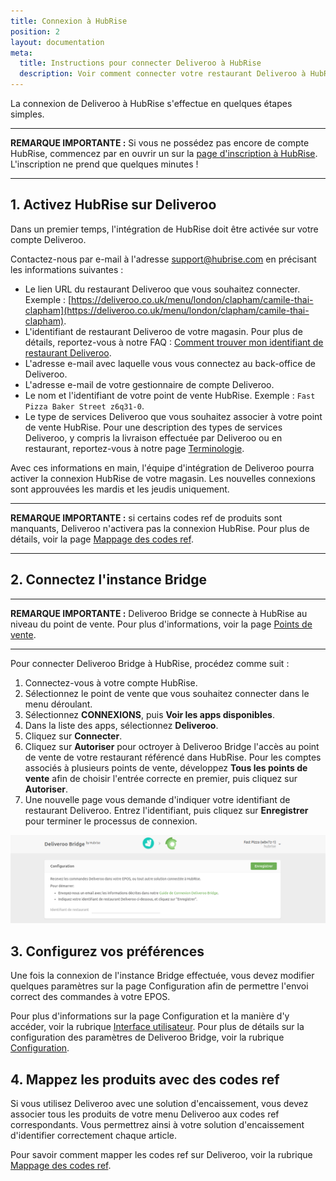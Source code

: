 ```yaml
---
title: Connexion à HubRise
position: 2
layout: documentation
meta:
  title: Instructions pour connecter Deliveroo à HubRise
  description: Voir comment connecter votre restaurant Deliveroo à HubRise. Envoyez le lien de votre page Deliveroo à HubRise et suivez quelques étapes pour vous connecter.
---
```


La connexion de Deliveroo à HubRise s'effectue en quelques étapes simples.

---

**REMARQUE IMPORTANTE :** Si vous ne possédez pas encore de compte HubRise, commencez par en ouvrir un sur la [page d'inscription à HubRise](https://manager.hubrise.com/signup). L'inscription ne prend que quelques minutes !

---

## 1\. Activez HubRise sur Deliveroo

Dans un premier temps, l'intégration de HubRise doit être activée sur votre compte Deliveroo.

Contactez-nous par e-mail à l'adresse [support@hubrise.com](mailto:support@hubrise.com) en précisant les informations suivantes :

- Le lien URL du restaurant Deliveroo que vous souhaitez connecter. Exemple : [https://deliveroo.co.uk/menu/london/clapham/camile-thai-clapham](https://deliveroo.co.uk/menu/london/clapham/camile-thai-clapham).
- L'identifiant de restaurant Deliveroo de votre magasin. Pour plus de détails, reportez-vous à notre FAQ : [Comment trouver mon identifiant de restaurant Deliveroo](/apps/deliveroo/faqs/find-deliveroo-restaurant-id).
- L'adresse e-mail avec laquelle vous vous connectez au back-office de Deliveroo.
- L'adresse e-mail de votre gestionnaire de compte Deliveroo.
- Le nom et l'identifiant de votre point de vente HubRise. Exemple : `Fast Pizza Baker Street z6q31-0`.
- Le type de services Deliveroo que vous souhaitez associer à votre point de vente HubRise. Pour une description des types de services Deliveroo, y compris la livraison effectuée par Deliveroo ou en restaurant, reportez-vous à notre page [Terminologie](/apps/deliveroo/terminologie#types-de-service).

Avec ces informations en main, l'équipe d'intégration de Deliveroo pourra activer la connexion HubRise de votre magasin. Les nouvelles connexions sont approuvées les mardis et les jeudis uniquement.

---

**REMARQUE IMPORTANTE :** si certains codes ref de produits sont manquants, Deliveroo n'activera pas la connexion HubRise. Pour plus de détails, voir la page [Mappage des codes ref](/apps/deliveroo/associer-codes-ref/).

---

## 2\. Connectez l'instance Bridge

---

**REMARQUE IMPORTANTE :** Deliveroo Bridge se connecte à HubRise au niveau du point de vente. Pour plus d'informations, voir la page [Points de vente](/docs/locations/).

---

Pour connecter Deliveroo Bridge à HubRise, procédez comme suit :

1. Connectez-vous à votre compte HubRise.
1. Sélectionnez le point de vente que vous souhaitez connecter dans le menu déroulant.
1. Sélectionnez **CONNEXIONS**, puis **Voir les apps disponibles**.
1. Dans la liste des apps, sélectionnez **Deliveroo**.
1. Cliquez sur **Connecter**.
1. Cliquez sur **Autoriser** pour octroyer à Deliveroo Bridge l'accès au point de vente de votre restaurant référencé dans HubRise. Pour les comptes associés à plusieurs points de vente, développez **Tous les points de vente** afin de choisir l'entrée correcte en premier, puis cliquez sur **Autoriser**.
1. Une nouvelle page vous demande d'indiquer votre identifiant de restaurant Deliveroo. Entrez l'identifiant, puis cliquez sur **Enregistrer** pour terminer le processus de connexion.

![Identifiant de restaurant Deliveroo](../images/001-fr-deliveroo-restaurant-id.png)

## 3\. Configurez vos préférences

Une fois la connexion de l'instance Bridge effectuée, vous devez modifier quelques paramètres sur la page Configuration afin de permettre l'envoi correct des commandes à votre EPOS.

Pour plus d'informations sur la page Configuration et la manière d'y accéder, voir la rubrique [Interface utilisateur](/apps/deliveroo/interface-utilisateur/#page-de-configuration). Pour plus de détails sur la configuration des paramètres de Deliveroo Bridge, voir la rubrique [Configuration](/apps/deliveroo/configuration).

## 4\. Mappez les produits avec des codes ref

Si vous utilisez Deliveroo avec une solution d'encaissement, vous devez associer tous les produits de votre menu Deliveroo aux codes ref correspondants. Vous permettrez ainsi à votre solution d'encaissement d'identifier correctement chaque article.

Pour savoir comment mapper les codes ref sur Deliveroo, voir la rubrique [Mappage des codes ref](/apps/deliveroo/associer-codes-ref).
